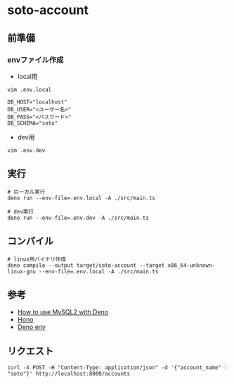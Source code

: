 # soto-account

## 前準備

### envファイル作成

- local用
```shell
vim .env.local
```
```
DB_HOST="localhost"
DB_USER="<ユーザー名>"
DB_PASS="<パスワード>"
DB_SCHEMA="soto"
```
- dev用
```shell
vim .env.dev
```

## 実行
```shell
# ローカル実行
deno run --env-file=.env.local -A ./src/main.ts
```
```shell
# dev実行
deno run --env-file=.env.dev -A ./src/main.ts
```

## コンパイル
```shell
# linux用バイナリ作成
deno compile --output target/soto-account --target x86_64-unknown-linux-gnu --env-file=.env.local -A ./src/main.ts
```

## 参考

- [How to use MySQL2 with Deno](https://docs.deno.com/examples/mysql2_tutorial/)
- [Hono](https://hono-ja.pages.dev/docs/getting-started/deno)
- [Deno env](https://docs.deno.com/runtime/reference/env_variables/)

## リクエスト

```shell
curl -X POST -H "Content-Type: application/json" -d '{"account_name" : "soto"}' http://localhost:8000/accounts
```
